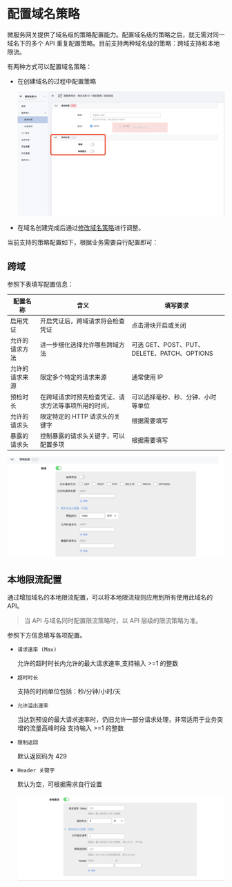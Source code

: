# 配置域名策略

微服务网关提供了域名级的策略配置能力。配置域名级的策略之后，就无需对同一域名下的多个 API 重复配置策略。目前支持两种域名级的策略：跨域支持和本地限流。

有两种方式可以配置域名策略：

- 在创建域名的过程中配置策略

  ![创建中配置策略](imgs/create-domain-2.png)

- 在域名创建完成后通过[修改域名策略](manage-domain.md#修改域名)进行调整。

当前支持的策略配置如下，根据业务需要自行配置即可：

## 跨域

参照下表填写配置信息：

|配置名称|含义|填写要求|
|--|--|--|
|启用凭证|开启凭证后，跨域请求将会检查凭证|点击滑块开启或关闭|
|允许的请求方法|进一步细化选择允许哪些跨域方法|可选 GET、POST、PUT、DELETE、PATCH、OPTIONS|
|允许的请求来源|限定多个特定的请求来源|通常使用 IP|
|预检时长|在跨域请求时预先检查凭证、请求方法等事项所用的时间，|可以选择毫秒、秒、分钟、小时等单位|
|允许的请求头|限定特定的 HTTP 请求头的关键字|根据需要填写|
|暴露的请求头|控制暴露的请求头关键字，可以配置多项|根据需要填写|

![跨域](imgs/cross-domain.png)

## 本地限流配置

通过增加域名的本地限流配置，可以将本地限流规则应用到所有使用此域名的 API。

> 当 API 与域名同时配置限流策略时，以 API 层级的限流策略为准。

参照下方信息填写各项配置。

- `请求速率 (Max)`

    允许的超时时长内允许的最大请求速率,支持输入 >=1 的整数
  
- `超时时长`

    支持的时间单位包括：秒/分钟/小时/天

- `允许溢出速率`
  
    当达到预设的最大请求速率时，仍旧允许一部分请求处理，非常适用于业务突增的流量高峰时段
  支持输入 >=1 的整数

- `限制返回`
  
    默认返回码为 429

- `Header 关键字`

  默认为空，可根据需求自行设置

    ![本地限流](imgs/local-rate-limit.png)